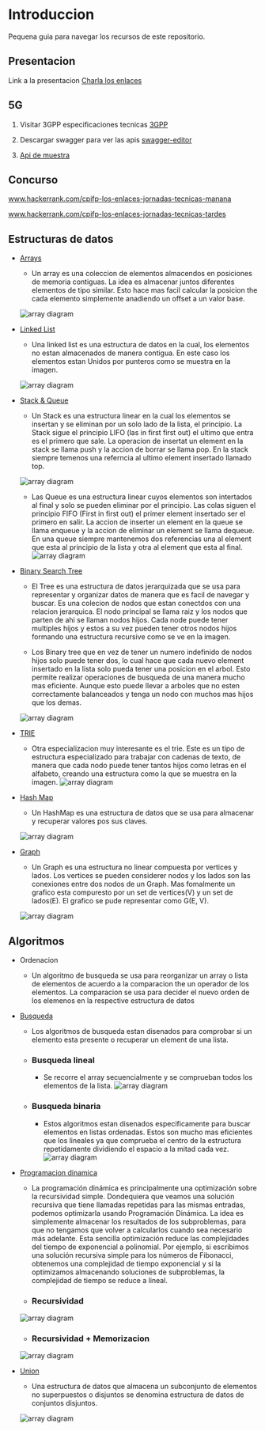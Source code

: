 # Introduccion

Pequena guia para navegar los recursos de este repositorio.

## Presentacion


Link a la presentacion [Charla los enlaces](./src/main/resources/presentation/)

## 5G

1. Visitar 3GPP especificaciones tecnicas [3GPP](https://portal.3gpp.org/?tbid=All&SubTB=#/55931-tdocs)

2. Descargar swagger para ver las apis [swagger-editor](https://github.com/swagger-api/swagger-editor)

3. [Api de muestra](./src/main/resources/api/TS32291_Nchf_ConvergedCharging.yaml)


## Concurso

www.hackerrank.com/cpifp-los-enlaces-jornadas-tecnicas-manana

www.hackerrank.com/cpifp-los-enlaces-jornadas-tecnicas-tardes

## Estructuras de datos

- [Arrays](./src/main/java/org/losenlaces/datastructures/ArrayExample.java)
    - Un array es una coleccion de elementos almacendos en posiciones de memoria contiguas. La idea es almacenar juntos diferentes elementos de tipo similar. Esto hace mas facil calcular la posicion the cada elemento simplemente anadiendo un offset a un valor base.

    ![array diagram](./src/main/resources/images/Array.png)

     
- [Linked List](./src/main/java/org/losenlaces/datastructures/LinkedListExample.java)
    - Una linked list es una estructura de datos en la cual, los elementos no estan almacenados de manera contigua. En este caso los elementos estan Unidos por punteros como se muestra en la imagen.

    ![array diagram](./src/main/resources/images/LinkedList.png)

- [Stack & Queue](./src/main/java/org/losenlaces/datastructures/StackAndQueuesExample.java)
    - Un Stack es una estructura linear en la cual los elementos se insertan y se eliminan por un solo lado de la lista, el principio. La Stack sigue el principio LIFO (las in first first out) el ultimo que entra es el primero que sale. La operacion de insertat un element en la stack se llama push y la accion de borrar se llama pop. En la stack siempre temenos una referncia al ultimo element insertado llamado top.

    ![array diagram](./src/main/resources/images/Stack.png)

    - Las Queue es una estructura linear cuyos elementos son intertados al final y solo se pueden eliminar por el principio. Las colas siguen el principio FIFO (First in first out) el primer element insertado ser el primero en salir. La accion de inserter un element en la queue se llama enqueue y la accion de eliminar un element se llama dequeue. En una queue siempre mantenemos dos referencias una al element que esta al principio de la lista y otra al element que esta al final.
    ![array diagram](./src/main/resources/images/Queue.png)


- [Binary Search Tree](./src/main/java/org/losenlaces/datastructures/BinaryTreeExample.java)
    - El Tree es una estructura de datos jerarquizada que se usa para representar y organizar datos de manera que es facil de navegar y buscar. Es una colecion de nodos que estan conectdos con una relacion jerarquica. El nodo principal se llama raiz y los nodos que parten de ahi se llaman nodos hijos. Cada node puede tener multiples hijos y estos a su vez pueden tener otros nodos hijos formando una estructura recursive como se ve en la imagen.

   - Los Binary tree que en vez de tener un numero indefinido de nodos hijos solo puede tener dos, lo cual hace que cada nuevo element insertado en la lista solo pueda tener una posicion en el arbol. Esto permite realizar operaciones de busqueda de una manera mucho mas eficiente. Aunque esto puede llevar a arboles que no esten correctamente balanceados y tenga un nodo con muchos mas hijos que los demas.

    ![array diagram](./src/main/resources/images/BST.png)

- [TRIE](./src/main/java/org/losenlaces/datastructures/BinaryTreeExample.java)
    - Otra especializacion muy interesante es el trie. Este es un tipo de estructura especializado para trabajar con cadenas de texto, de manera que cada nodo puede tener tantos hijos como letras en el alfabeto, creando una estructura como la que se muestra en la imagen.
    ![array diagram](./src/main/resources/images/Trie.png)

- [Hash Map](./src/main/java/org/losenlaces/datastructures/HashMapExample.java)
    - Un HashMap es una estructura de datos que se usa para almacenar y recuperar valores pos sus claves.

    ![array diagram](./src/main/resources/images/HashMap.png)

- [Graph](./src/main/java/org/losenlaces/datastructures/GraphExample.java)
    - Un Graph es una estructura no linear compuesta por vertices y lados. Los vertices se pueden considerer nodos y los lados son las conexiones entre dos nodos de un Graph.
    Mas fomalmente un grafico esta compuresto por un set de vertices(V) y un set de lados(E). El grafico se pude representar como G(E, V).


    ![array diagram](./src/main/resources/images/Graph.png)


## Algoritmos

- Ordenacion
    - Un algoritmo de busqueda se usa para reorganizar un array o lista de elementos de acuerdo a la comparacion the un operador de los elementos. La comparacion se usa para decider el nuevo orden de los elemenos en la respective estructura de datos

- [Busqueda](./src/main/java/org/losenlaces/algorithms/search/BinarySearch.java)
    - Los algoritmos de busqueda estan disenados para comprobar si un elemento esta presente o recuperar un element de una lista.
    - ### Busqueda lineal
        - Se recorre el array secuencialmente y se comprueban todos los elementos de la lista.
    ![array diagram](./src/main/resources/images/BusquedaLineal.png)

    - ### Busqueda binaria
        - Estos algoritmos estan disenados especificamente para buscar elementos en listas ordenadas. Estos son mucho mas eficientes que los lineales ya que comprueba el centro de la estructura repetidamente dividiendo el espacio a la mitad cada vez.
    ![array diagram](./src/main/resources/images/BusquedaBinaria.png)

- [Programacion dinamica](./src/main/java/org/losenlaces/algorithms/dynamic/Dynamic.java)
    - La programación dinámica es principalmente una optimización sobre la recursividad simple. Dondequiera que veamos una solución recursiva que tiene llamadas repetidas para las mismas entradas, podemos optimizarla usando Programación Dinámica. La idea es simplemente almacenar los resultados de los subproblemas, para que no tengamos que volver a calcularlos cuando sea necesario más adelante. Esta sencilla optimización reduce las complejidades del tiempo de exponencial a polinomial.
    Por ejemplo, si escribimos una solución recursiva simple para los números de Fibonacci, obtenemos una complejidad de tiempo exponencial y si la optimizamos almacenando soluciones de subproblemas, la complejidad de tiempo se reduce a lineal.

    - ### Recursividad
    ![array diagram](./src/main/resources/images/Recursividad.png)

    - ### Recursividad + Memorizacion
    ![array diagram](./src/main/resources/images/Memorization.png)

- [Union](./src/main/java/org/losenlaces/algorithms/union/DisjointSetExample.java)

    - Una estructura de datos que almacena un subconjunto de elementos no superpuestos o disjuntos se denomina estructura de datos de conjuntos disjuntos. 

    ![array diagram](./src/main/resources/images/Disjoint.png)
